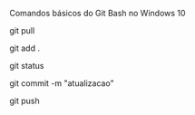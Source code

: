 Comandos básicos do Git Bash no Windows 10

git pull

git add .

git status 

git commit -m "atualizacao"

git push